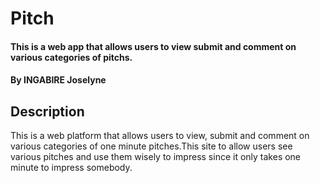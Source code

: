 # Pitch
####  This is a web app that allows users to view submit and comment on various categories of pitchs.
#### By INGABIRE Joselyne
## Description
This is a web platform that allows users to view, submit and comment on various categories of one minute pitches.This site to allow users see various pitches and use them wisely to impress since it only takes one minute to impress somebody.